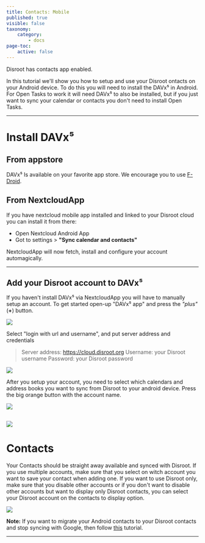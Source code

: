 ```yaml
---
title: Contacts: Mobile
published: true
visible: false
taxonomy:
    category:
        - docs
page-toc:
    active: false
---
```


Disroot has contacts app enabled.

In this tutorial we'll show you how to setup and use your Disroot ontacts on your Android device.
To do this you will need to install the DAVx⁵ in Android.
For Open Tasks to work it will need DAVx⁵ to also be installed, but if you just want to sync your calendar or contacts you don't need to install Open Tasks.


----------
# Install DAVx⁵
## From appstore
DAVx⁵ Is available on your favorite app store. We encourage you to use [F-Droid](https://f-droid.org/).

## From NextcloudApp
If you have nextcloud mobile app installed and linked to your Disroot cloud you can install it from there:
 - Open Nextcloud Android App
 - Got to settings > **"Sync calendar and contacts"**

 NextcloudApp will now fetch, install and configure your account automagically.

 ---------------

## Add your Disroot account to DAVx⁵

If you haven't install DAVx⁵ via NextcloudApp you will have to manually setup an account.
To get started open-up "DAVx⁵ app" and press the *"plus"* (**+**) button.

![](en/nextcloud_davdroid1.jpeg)


Select "login with url and username", and put server address and credentials

> Server address: https://cloud.disroot.org
> Username: your Disroot username
> Password: your Disroot password


![](en/nextcloud_davdroid2.jpeg)

After you setup your account, you need to select which calendars and address books you want to sync from Disroot to your android device.
Press the big orange button with the account name.

![](en/nextcloud_davdroid3.jpeg)

![](en/nextcloud_davdroid4.jpeg)
-------------------
# Contacts
Your Contacts should be straight away available and synced with Disroot.
If you use multiple accounts, make sure that you select on witch account you want to save your contact when adding one.
If you want to use Disroot only, make sure that you disable other accounts or if you don't want to disable other accounts but want to display only Disroot contacts, you can select your Disroot account on the contacts to display option.

![](en/contacts_to_display.gif)  

**Note:**
If you want to migrate your Android contacts to your Disroot contacts and stop syncing with Google, then follow [this](/cloud/clients/mobile/android/migrating-contacts-from-google) tutorial.

---------------------
